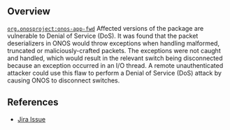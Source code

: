 ## Overview
[`org.onosproject:onos-app-fwd`](http://search.maven.org/#search%7Cga%7C1%7Ca%3A%22onos-app-fwd%22)
Affected versions of the package are vulnerable to Denial of Service (DoS).
It was found that the packet deserializers in ONOS would throw exceptions when handling malformed, truncated or maliciously-crafted packets. The exceptions were not caught and handled, which would result in the relevant switch being disconnected because an exception occurred in an I/O thread. A remote unauthenticated attacker could use this flaw to perform a Denial of Service (DoS) attack by causing ONOS to disconnect switches.

## References
- [Jira Issue](https://jira.onosproject.org/browse/ONOS-605)
